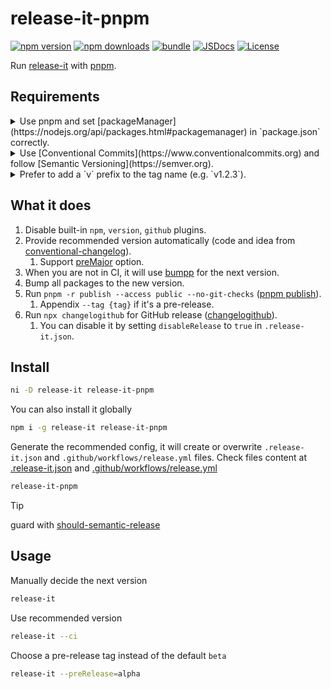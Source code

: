 # release-it-pnpm

[![npm version][npm-version-src]][npm-version-href]
[![npm downloads][npm-downloads-src]][npm-downloads-href]
[![bundle][bundle-src]][bundle-href]
[![JSDocs][jsdocs-src]][jsdocs-href]
[![License][license-src]][license-href]

Run [release-it](https://github.com/release-it/release-it) with [pnpm](https://pnpm.io).

## Requirements

<details><summary>Use pnpm and set [packageManager](https://nodejs.org/api/packages.html#packagemanager) in `package.json` correctly.</summary>So that GitHub Action can set up pnpm correctly. You can manually select the pnpm version in the GitHub Action workflow file.</details>

<details><summary>Use [Conventional Commits](https://www.conventionalcommits.org) and follow [Semantic Versioning](https://semver.org).</summary>So that it can provide recommended version in CI. It's OK to not follow this rule if you manually decide the next version and disable GitHub release.</details>

<details><summary>Prefer to add a `v` prefix to the tag name (e.g. `v1.2.3`).</summary>So that it can handle pre-release GitHub release changelog correctly. It's OK to not follow this rule if you do not care about pre-release GitHub release changelog.</details>

## What it does

1. Disable built-in `npm`, `version`, `github` plugins.
1. Provide recommended version automatically (code and idea from [conventional-changelog](https://github.com/release-it/conventional-changelog)).
   1. Support [preMajor](https://github.com/conventional-changelog/conventional-changelog-config-spec/blob/master/versions/2.2.0/README.md#premajor-boolean) option.
1. When you are not in CI, it will use [bumpp](https://github.com/antfu/bumpp) for the next version.
1. Bump all packages to the new version.
1. Run `pnpm -r publish --access public --no-git-checks` ([pnpm publish](https://pnpm.io/cli/publish)).
   1. Appendix `--tag {tag}` if it's a pre-release.
1. Run `npx changelogithub` for GitHub release ([changelogithub](https://github.com/antfu/changelogithub)).
   1. You can disable it by setting `disableRelease` to `true` in `.release-it.json`.

## Install

```sh
ni -D release-it release-it-pnpm
```

You can also install it globally

```sh
npm i -g release-it release-it-pnpm
```

Generate the recommended config, it will create or overwrite `.release-it.json` and `.github/workflows/release.yml` files.
Check files content at [.release-it.json](./src/bin/release-it.txt) and [.github/workflows/release.yml](./src/bin/release.txt)

```sh
release-it-pnpm
```

> [!TIP]
> guard with [should-semantic-release](https://github.com/JoshuaKGoldberg/should-semantic-release)

## Usage

Manually decide the next version

```sh
release-it
```

Use recommended version

```sh
release-it --ci
```

Choose a pre-release tag instead of the default `beta`

```sh
release-it --preRelease=alpha
```

<!-- Badges -->

[npm-version-src]: https://img.shields.io/npm/v/release-it-pnpm?style=flat&colorA=080f12&colorB=1fa669
[npm-version-href]: https://npmjs.com/package/release-it-pnpm
[npm-downloads-src]: https://img.shields.io/npm/dm/release-it-pnpm?style=flat&colorA=080f12&colorB=1fa669
[npm-downloads-href]: https://npmjs.com/package/release-it-pnpm
[bundle-src]: https://img.shields.io/bundlephobia/minzip/release-it-pnpm?style=flat&colorA=080f12&colorB=1fa669&label=minzip
[bundle-href]: https://bundlephobia.com/result?p=release-it-pnpm
[license-src]: https://img.shields.io/github/license/hyoban/release-it-pnpm.svg?style=flat&colorA=080f12&colorB=1fa669
[license-href]: https://github.com/hyoban/release-it-pnpm/blob/main/LICENSE
[jsdocs-src]: https://img.shields.io/badge/jsdocs-reference-080f12?style=flat&colorA=080f12&colorB=1fa669
[jsdocs-href]: https://www.jsdocs.io/package/release-it-pnpm

